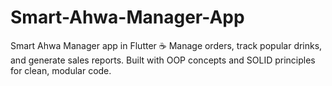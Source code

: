 # Smart-Ahwa-Manager-App
Smart Ahwa Manager app in Flutter ☕ Manage orders, track popular drinks, and generate sales reports. Built with OOP concepts and SOLID principles for clean, modular code.
